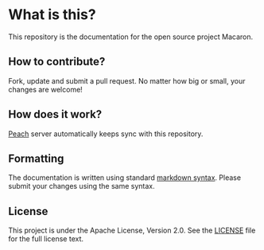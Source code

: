 # What is this?

This repository is the documentation for the open source project Macaron.

## How to contribute?

Fork, update and submit a pull request. No matter how big or small, your changes are welcome!

## How does it work?

[Peach](http://peachdocs.org) server automatically keeps sync with this repository.

## Formatting

The documentation is written using standard [markdown syntax](https://help.github.com/articles/markdown-basics/). Please submit your changes using the same syntax.

## License

This project is under the Apache License, Version 2.0. See the [LICENSE](LICENSE) file for the full license text.
